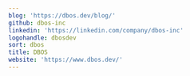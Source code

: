 ```yaml
---
blog: 'https://dbos.dev/blog/'
github: dbos-inc
linkedin: 'https://linkedin.com/company/dbos-inc'
logohandle: dbosdev
sort: dbos
title: DBOS
website: 'https://www.dbos.dev/'
---
```


